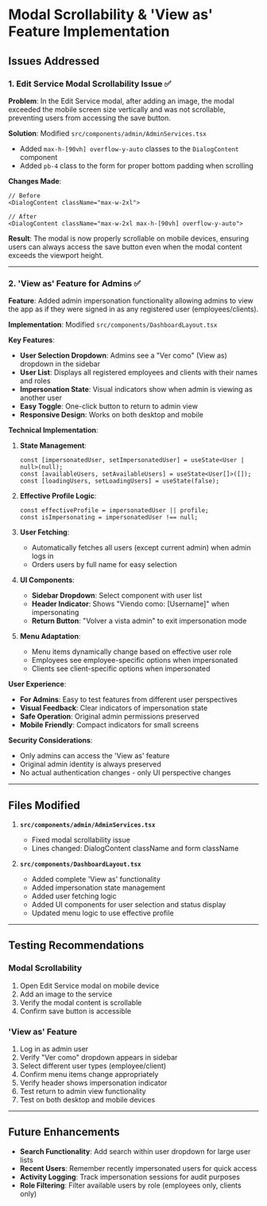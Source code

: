 # Modal Scrollability & 'View as' Feature Implementation

## Issues Addressed

### 1. Edit Service Modal Scrollability Issue ✅

**Problem**: In the Edit Service modal, after adding an image, the modal exceeded the mobile screen size vertically and was not scrollable, preventing users from accessing the save button.

**Solution**: Modified `src/components/admin/AdminServices.tsx`
- Added `max-h-[90vh] overflow-y-auto` classes to the `DialogContent` component
- Added `pb-4` class to the form for proper bottom padding when scrolling

**Changes Made**:
```tsx
// Before
<DialogContent className="max-w-2xl">

// After  
<DialogContent className="max-w-2xl max-h-[90vh] overflow-y-auto">
```

**Result**: The modal is now properly scrollable on mobile devices, ensuring users can always access the save button even when the modal content exceeds the viewport height.

---

### 2. 'View as' Feature for Admins ✅

**Feature**: Added admin impersonation functionality allowing admins to view the app as if they were signed in as any registered user (employees/clients).

**Implementation**: Modified `src/components/DashboardLayout.tsx`

**Key Features**:
- **User Selection Dropdown**: Admins see a "Ver como" (View as) dropdown in the sidebar
- **User List**: Displays all registered employees and clients with their names and roles
- **Impersonation State**: Visual indicators show when admin is viewing as another user
- **Easy Toggle**: One-click button to return to admin view
- **Responsive Design**: Works on both desktop and mobile

**Technical Implementation**:

1. **State Management**:
   ```tsx
   const [impersonatedUser, setImpersonatedUser] = useState<User | null>(null);
   const [availableUsers, setAvailableUsers] = useState<User[]>([]);
   const [loadingUsers, setLoadingUsers] = useState(false);
   ```

2. **Effective Profile Logic**:
   ```tsx
   const effectiveProfile = impersonatedUser || profile;
   const isImpersonating = impersonatedUser !== null;
   ```

3. **User Fetching**:
   - Automatically fetches all users (except current admin) when admin logs in
   - Orders users by full name for easy selection

4. **UI Components**:
   - **Sidebar Dropdown**: Select component with user list
   - **Header Indicator**: Shows "Viendo como: [Username]" when impersonating
   - **Return Button**: "Volver a vista admin" to exit impersonation mode

5. **Menu Adaptation**:
   - Menu items dynamically change based on effective user role
   - Employees see employee-specific options when impersonated
   - Clients see client-specific options when impersonated

**User Experience**:
- **For Admins**: Easy to test features from different user perspectives
- **Visual Feedback**: Clear indicators of impersonation state
- **Safe Operation**: Original admin permissions preserved
- **Mobile Friendly**: Compact indicators for small screens

**Security Considerations**:
- Only admins can access the 'View as' feature
- Original admin identity is always preserved
- No actual authentication changes - only UI perspective changes

---

## Files Modified

1. **`src/components/admin/AdminServices.tsx`**
   - Fixed modal scrollability issue
   - Lines changed: DialogContent className and form className

2. **`src/components/DashboardLayout.tsx`**
   - Added complete 'View as' functionality
   - Added impersonation state management
   - Added user fetching logic
   - Added UI components for user selection and status display
   - Updated menu logic to use effective profile

---

## Testing Recommendations

### Modal Scrollability
1. Open Edit Service modal on mobile device
2. Add an image to the service
3. Verify the modal content is scrollable
4. Confirm save button is accessible

### 'View as' Feature
1. Log in as admin user
2. Verify "Ver como" dropdown appears in sidebar
3. Select different user types (employee/client)
4. Confirm menu items change appropriately
5. Verify header shows impersonation indicator
6. Test return to admin view functionality
7. Test on both desktop and mobile devices

---

## Future Enhancements

- **Search Functionality**: Add search within user dropdown for large user lists
- **Recent Users**: Remember recently impersonated users for quick access
- **Activity Logging**: Track impersonation sessions for audit purposes
- **Role Filtering**: Filter available users by role (employees only, clients only)